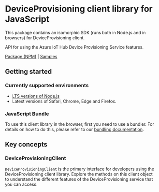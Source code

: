 # DeviceProvisioning client library for JavaScript

This package contains an isomorphic SDK (runs both in Node.js and in browsers) for DeviceProvisioning client.

API for using the Azure IoT Hub Device Provisioning Service features.

[Package (NPM)](https://www.npmjs.com/package/@msinternal/deviceprovisioning) |
[Samples](https://github.com/Azure-Samples/azure-samples-js-management)

## Getting started

### Currently supported environments

- [LTS versions of Node.js](https://nodejs.org/about/releases/)
- Latest versions of Safari, Chrome, Edge and Firefox.





### JavaScript Bundle
To use this client library in the browser, first you need to use a bundler. For details on how to do this, please refer to our [bundling documentation](https://aka.ms/AzureSDKBundling).

## Key concepts

### DeviceProvisioningClient

`DeviceProvisioningClient` is the primary interface for developers using the DeviceProvisioning client library. Explore the methods on this client object to understand the different features of the DeviceProvisioning service that you can access.

